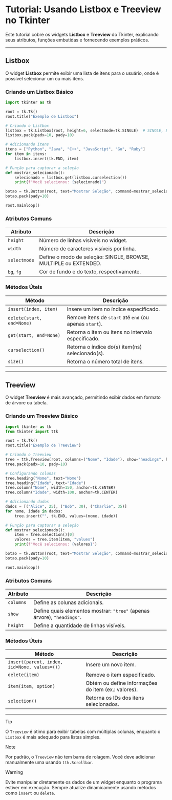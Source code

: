 # Tutorial: Usando Listbox e Treeview no Tkinter

Este tutorial cobre os widgets **Listbox** e **Treeview** do Tkinter, explicando seus atributos, funções embutidas e fornecendo exemplos práticos.

---

## **Listbox**  
O widget **Listbox** permite exibir uma lista de itens para o usuário, onde é possível selecionar um ou mais itens.

### Criando um Listbox Básico

```python
import tkinter as tk

root = tk.Tk()
root.title("Exemplo de Listbox")

# Criando o Listbox
listbox = tk.Listbox(root, height=6, selectmode=tk.SINGLE)  # SINGLE, BROWSE, MULTIPLE ou EXTENDED
listbox.pack(padx=10, pady=10)

# Adicionando itens
itens = ["Python", "Java", "C++", "JavaScript", "Go", "Ruby"]
for item in itens:
    listbox.insert(tk.END, item)

# Função para capturar a seleção
def mostrar_selecionado():
    selecionado = listbox.get(listbox.curselection())
    print(f"Você selecionou: {selecionado}")

botao = tk.Button(root, text="Mostrar Seleção", command=mostrar_selecionado)
botao.pack(pady=10)

root.mainloop()
```

### Atributos Comuns
| Atributo          | Descrição                                                                 |
|--------------------|-------------------------------------------------------------------------|
| `height`          | Número de linhas visíveis no widget.                                   |
| `width`           | Número de caracteres visíveis por linha.                               |
| `selectmode`      | Define o modo de seleção: SINGLE, BROWSE, MULTIPLE ou EXTENDED.        |
| `bg`, `fg`        | Cor de fundo e do texto, respectivamente.                             |

### Métodos Úteis
| Método                     | Descrição                                                                 |
|----------------------------|-------------------------------------------------------------------------|
| `insert(index, item)`      | Insere um item no índice especificado.                                  |
| `delete(start, end=None)`  | Remove itens de `start` até `end` (ou apenas `start`).                 |
| `get(start, end=None)`     | Retorna o item ou itens no intervalo especificado.                     |
| `curselection()`           | Retorna o índice do(s) item(ns) selecionado(s).                        |
| `size()`                   | Retorna o número total de itens.                                       |

---

## **Treeview**

O widget **Treeview** é mais avançado, permitindo exibir dados em formato de árvore ou tabela.

### Criando um Treeview Básico

```python
import tkinter as tk
from tkinter import ttk

root = tk.Tk()
root.title("Exemplo de Treeview")

# Criando o Treeview
tree = ttk.Treeview(root, columns=("Nome", "Idade"), show="headings", height=5)
tree.pack(padx=10, pady=10)

# Configurando colunas
tree.heading("Nome", text="Nome")
tree.heading("Idade", text="Idade")
tree.column("Nome", width=150, anchor=tk.CENTER)
tree.column("Idade", width=100, anchor=tk.CENTER)

# Adicionando dados
dados = [("Alice", 25), ("Bob", 30), ("Charlie", 35)]
for nome, idade in dados:
    tree.insert("", tk.END, values=(nome, idade))

# Função para capturar a seleção
def mostrar_selecionado():
    item = tree.selection()[0]
    valores = tree.item(item, "values")
    print(f"Você selecionou: {valores}")

botao = tk.Button(root, text="Mostrar Seleção", command=mostrar_selecionado)
botao.pack(pady=10)

root.mainloop()
```

### Atributos Comuns
| Atributo      | Descrição                                                                 |
|---------------|-------------------------------------------------------------------------|
| `columns`     | Define as colunas adicionais.                                          |
| `show`        | Define quais elementos mostrar: `"tree"` (apenas árvore), `"headings"`.|
| `height`      | Define a quantidade de linhas visíveis.                                |

### Métodos Úteis
| Método                     | Descrição                                                                 |
|----------------------------|-------------------------------------------------------------------------|
| `insert(parent, index, iid=None, values=())` | Insere um novo item.                                |
| `delete(item)`             | Remove o item especificado.                                            |
| `item(item, option)`       | Obtém ou define informações do item (ex.: valores).                    |
| `selection()`              | Retorna os IDs dos itens selecionados.                                |

---

>[!TIP]
>O <code>Treeview</code> é ótimo para exibir tabelas com múltiplas colunas, enquanto o <code>Listbox</code> é mais adequado para listas simples.

>[!NOTE]
>Por padrão, o <code>Treeview</code> não tem barra de rolagem. Você deve adicionar manualmente uma usando <code>ttk.Scrollbar</code>.

>[!WARNING]
>Evite manipular diretamente os dados de um widget enquanto o programa estiver em execução. Sempre atualize dinamicamente usando métodos como <code>insert</code> ou <code>delete</code>.
